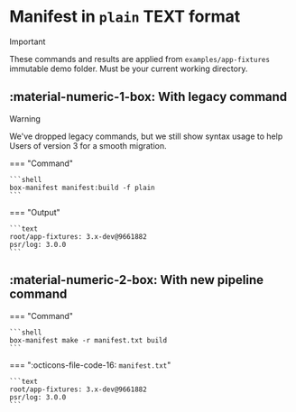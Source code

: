 <!-- markdownlint-disable MD013 MD033 -->
# Manifest in `plain` TEXT format

> [!IMPORTANT]
>
> These commands and results are applied from `examples/app-fixtures` immutable demo folder.
> Must be your current working directory.

## :material-numeric-1-box: With legacy command

> [!WARNING]
>
> We've dropped legacy commands, but we still show syntax usage to help Users of version 3 for a smooth migration.

=== "Command"

    ```shell
    box-manifest manifest:build -f plain
    ```

=== "Output"

    ```text
    root/app-fixtures: 3.x-dev@9661882
    psr/log: 3.0.0
    ```

## :material-numeric-2-box: With new pipeline command

=== "Command"

    ```shell
    box-manifest make -r manifest.txt build
    ```

=== ":octicons-file-code-16: `manifest.txt`"

    ```text
    root/app-fixtures: 3.x-dev@9661882
    psr/log: 3.0.0
    ```
